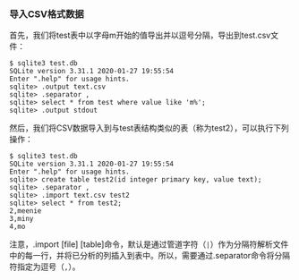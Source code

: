 ### 导入CSV格式数据

首先，我们将test表中以字母m开始的值导出并以逗号分隔，导出到test.csv文件：

```
$ sqlite3 test.db
SQLite version 3.31.1 2020-01-27 19:55:54
Enter ".help" for usage hints.
sqlite> .output text.csv
sqlite> .separator ,
sqlite> select * from test where value like 'm%';
sqlite> .output stdout
```

然后，我们将CSV数据导入到与test表结构类似的表（称为test2），可以执行下列操作：

```
$ sqlite3 test.db
SQLite version 3.31.1 2020-01-27 19:55:54
Enter ".help" for usage hints.
sqlite> create table test2(id integer primary key, value text);
sqlite> .separator ,
sqlite> .import text.csv test2
sqlite> select * from test2;
2,meenie
3,miny
4,mo
```

注意，.import [file] [table]命令，默认是通过管道字符（`|`）作为分隔符解析文件中的每一行，并将已分析的列插入到表中。所以，需要通过.separator命令将分隔符指定为逗号（`,`）。
